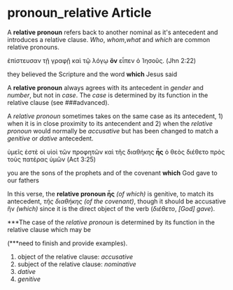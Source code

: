 # pronoun_relative Article

A **relative pronoun** refers back to another nominal as it's antecedent and introduces a relative clause. *Who*, *whom*,*what* and *which* are common relative pronouns.

ἐπίστευσαν τῇ γραφῇ καὶ τῷ λόγῳ **ὃν** εἶπεν ὁ Ἰησοῦς. (Jhn 2:22)

they believed the Scripture and the word **which** Jesus said

A **relative pronoun** always agrees with its antecedent in *gender* and *number*, but not in *case*. The *case* is determined by its function in the relative clause (see ###advanced).



A *relative pronoun* sometimes takes on the same case as its antecedent, 1) when it is in close proximity to its antecendent and 2) when the *relative pronoun* would normally be *accusative* but has been changed to match a *genitive* or *dative* antecedent.

ὑμεῖς ἐστὲ οἱ υἱοὶ τῶν προφητῶν καὶ τῆς διαθήκης **ἧς** ὁ θεὸς διέθετο πρὸς τοὺς πατέρας ὑμῶν (Act 3:25)

you are the sons of the prophets and of the covenant **which** God gave to our fathers 

In this verse, the **relative pronoun ἧς** *(of which)* is genitive, to match its antecedent, *τῆς διαθήκης (of the covenant)*, though it should be accusative ἥν *(which)* since it is the direct object of the verb (*διέθετο*, *[God] gave*).


***The case of the *relative pronoun* is determined by its function in the relative clause which may be

(***need to finish and provide examples).
1. object of the relative clause: *accusative*
1. subject of the relative clause: *nominative*
1. *dative*
1. *genitive*
